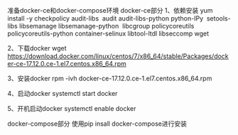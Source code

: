 准备docker-ce和docker-compose环境
docker-ce部分
1、依赖安装
yum install -y checkpolicy audit-libs  audit audit-libs-python python-IPy  setools-libs libsemanage libsemanage-python  libcgroup policycoreutils policycoreutils-python container-selinux libtool-ltdl libseccomp wget

2、下载docker
wget https://download.docker.com/linux/centos/7/x86_64/stable/Packages/docker-ce-17.12.0.ce-1.el7.centos.x86_64.rpm

3、安装docker
rpm -ivh docker-ce-17.12.0.ce-1.el7.centos.x86_64.rpm

4、启动docker
systemctl start docker

5、开机启动docker
systemctl enable docker

docker-compose部分
使用pip insall docker-compose进行安装

